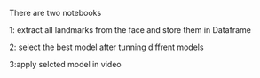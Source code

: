 There are two notebooks 

1: extract all landmarks from the face and store them in Dataframe

2: select the best model after tunning diffrent models 

3:apply selcted model in video 
